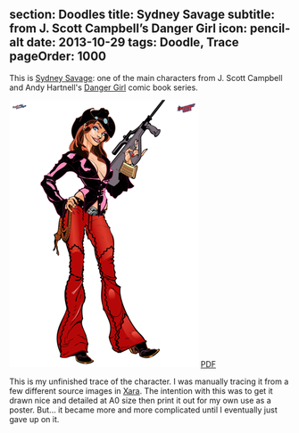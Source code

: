 section: Doodles
title: Sydney Savage
subtitle: from J. Scott Campbell’s Danger Girl
icon: pencil-alt
date: 2013-10-29
tags: Doodle, Trace
pageOrder: 1000
----

This is [Sydney Savage](http://dangergirl.wikia.com/wiki/Sydney_Savage): one of the main characters from J. Scott Campbell and Andy Hartnell's [Danger Girl](http://en.wikipedia.org/wiki/Danger_Girl) comic book series.

![Sydney Savage](sydney-savage.png)
[PDF](sydney-savage.pdf)

This is my unfinished trace of the character. I was manually tracing it from a few different source images in [Xara](https://www.xara.com/us/designer-pro/). The intention with this was to get it drawn nice and detailed at A0 size then print it out for my own use as a poster. But... it became more and more complicated until I eventually just gave up on it.
